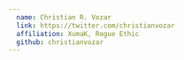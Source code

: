 ```yaml
---
  name: Christian R. Vozar
  link: https://twitter.com/christianvozar
  affiliation: XumaK, Rogue Ethic 
  github: christianvozar
---
```

